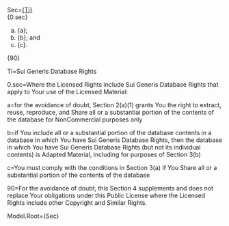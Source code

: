Sec=<u>{Ti}</u><br>{0.sec}<ol type='a'><li>{a};</li><li>{b}; and</li><li>{c}.</li></ol>{90}

Ti=Sui Generis Database Rights

0.sec=Where the Licensed Rights include Sui Generis Database Rights that apply to Your use of the Licensed Material:

a=for the avoidance of doubt, Section 2(a)(1) grants You the right to extract, reuse, reproduce, and Share all or a substantial portion of the contents of the database for NonCommercial purposes only

b=if You include all or a substantial portion of the database contents in a database in which You have Sui Generis Database Rights, then the database in which You have Sui Generis Database Rights (but not its individual contents) is Adapted Material, including for purposes of Section 3(b)

c=You must comply with the conditions in Section 3(a) if You Share all or a substantial portion of the contents of the database

90=For the avoidance of doubt, this Section 4 supplements and does not replace Your obligations under this Public License where the Licensed Rights include other Copyright and Similar Rights.

Model.Root={Sec}